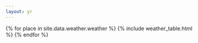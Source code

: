 ```yaml
---
layout: yr
---
```


{% for place in site.data.weather.weather %}
{% include weather_table.html %}
{% endfor %}
